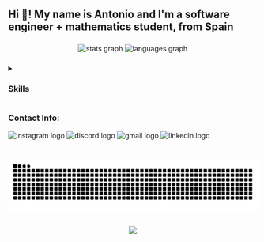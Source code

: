 <h2 align="left">Hi 👋! My name is Antonio and I'm a software engineer + mathematics student, from Spain</h2>

###

<div align="center">
  <img src="https://github-readme-stats.vercel.app/api?username=aperezmarquez&hide_title=false&hide_rank=false&show_icons=true&include_all_commits=true&count_private=true&disable_animations=false&theme=dracula&locale=en&hide_border=false" height="150" alt="stats graph"  />
  <img src="https://github-readme-stats.vercel.app/api/top-langs?username=aperezmarquez&locale=en&hide_title=false&layout=compact&card_width=320&langs_count=5&theme=dracula&hide_border=false" height="150" alt="languages graph"  />
</div> 

###
<details>
<summary><h3>Skills</h3></summary>
<h3 align="left">Website/App development: </h3>
<div align="left">
    <img alt="Static Badge" src="https://img.shields.io/badge/JavaScript-F7DF1E?style=for-the-badge&logo=javascript&logoColor=F7DF1E&labelColor=gray"> 
    <img width="12" />
    <img alt="Static Badge" src="https://img.shields.io/badge/React-61DAFB?style=for-the-badge&logo=react&logoColor=61DAFB&labelColor=gray">
    <img width="12" />
    <img alt="Static Badge" src="https://img.shields.io/badge/AndroidStudio-3DDC84?style=for-the-badge&logo=androidstudio&logoColor=3DDC84&labelColor=gray">
    <img width="12" />
    <img alt="Static Badge" src="https://img.shields.io/badge/HTML5-E34F26?style=for-the-badge&logo=html5&logoColor=E34F26&labelColor=gray"> 
    <img width="12" />
    <img alt="Static Badge" src="https://img.shields.io/badge/CSS3-1572B6?style=for-the-badge&logo=css3&logoColor=1572B6&labelColor=gray">
    <img width="12" />
    <img alt="Static Badge" src="https://img.shields.io/badge/Express-000000?style=for-the-badge&logo=express&logoColor=000000&labelColor=gray">
    <img width="12" />
    <img alt="Static Badge" src="https://img.shields.io/badge/NextJS-000000?style=for-the-badge&logo=next.js&logoColor=000000&labelColor=gray"> 
    <img width="12" />
    <img alt="Static Badge" src="https://img.shields.io/badge/NodeJS-5FA04E?style=for-the-badge&logo=node.js&logoColor=5FA04E&labelColor=gray">
    <img width="12" />
    <img alt="Static Badge" src="https://img.shields.io/badge/NPM-CB3837?style=for-the-badge&logo=npm&logoColor=CB3837&labelColor=gray">
    <img width="12" />
    <img alt="Static Badge" src="https://img.shields.io/badge/Firebase-DD2C00?style=for-the-badge&logo=firebase&logoColor=DD2C00&labelColor=gray">
    <img width="12" />
    <img alt="Static Badge" src="https://img.shields.io/badge/MongoDB-47A248?style=for-the-badge&logo=mongodb&logoColor=47A248&labelColor=gray">
    <img width="12" />
    <img alt="Static Badge" src="https://img.shields.io/badge/MySQL-4479A1?style=for-the-badge&logo=mysql&logoColor=4479A1&labelColor=gray">
    <img width="12" />
    <img alt="Static Badge" src="https://img.shields.io/badge/Neo4j-4581C3?style=for-the-badge&logo=neo4j&logoColor=4581C3&labelColor=gray">
    <img width="12" />
    <img alt="Static Badge" src="https://img.shields.io/badge/Redis-FF4438?style=for-the-badge&logo=redis&logoColor=FF4438&labelColor=gray">
    <img width="12" />
    <img alt="Static Badge" src="https://img.shields.io/badge/Sass-CC6699?style=for-the-badge&logo=sass&logoColor=CC6699&labelColor=gray">
    <img width="12" />
    <img alt="Static Badge" src="https://img.shields.io/badge/Sequelize-52B0E7?style=for-the-badge&logo=sequelize&logoColor=52B0E7&labelColor=gray">
    <img width="12" />
    <img alt="Static Badge" src="https://img.shields.io/badge/Slack-4A154B?style=for-the-badge&logo=slack&logoColor=4A154B&labelColor=gray">
    <img width="12" />
    <img alt="Static Badge" src="https://img.shields.io/badge/Swagger-85EA2D?style=for-the-badge&logo=swagger&logoColor=85EA2D&labelColor=gray">
</div>

<h3 align="left">DevOps: </h3>
<div align="left">
    <img alt="Static Badge" src="https://img.shields.io/badge/AWS-232F3E?style=for-the-badge&logo=amazonwebservices&logoColor=232F3E&labelColor=gray">
    <img width="12" />
    <img alt="Static Badge" src="https://img.shields.io/badge/Docker-2496ED?style=for-the-badge&logo=docker&logoColor=2496ED&labelColor=gray">
    <img width="12" />
    <img alt="Static Badge" src="https://img.shields.io/badge/Bash-4EAA25?style=for-the-badge&logo=gnubash&logoColor=4EAA25&labelColor=gray">
    <img width="12" />
    <img alt="Static Badge" src="https://img.shields.io/badge/Kubernetes-326CE5?style=for-the-badge&logo=kubernetes&logoColor=326CE5&labelColor=gray">
    <img width="12" />
    <img alt="Static Badge" src="https://img.shields.io/badge/Linux-FCC624?style=for-the-badge&logo=linux&logoColor=FCC624&labelColor=gray">
    <img width="12" />
    <img alt="Static Badge" src="https://img.shields.io/badge/Arch%20Linux-1793D1?style=for-the-badge&logo=archlinux&logoColor=1793D1&labelColor=gray">
    <img width="12" />
</div>

<h3 align="left">Machine Learning & Data Analysis: </h3>
<div align="left">
    <img alt="Static Badge" src="https://img.shields.io/badge/Jupyter-F37626?style=for-the-badge&logo=jupyter&logoColor=F37626&labelColor=gray">
    <img width="12" />
    <img alt="Static Badge" src="https://img.shields.io/badge/PyTorch-EE4C2C?style=for-the-badge&logo=pytorch&logoColor=EE4C2C&labelColor=gray">
    <img width="12" />
    <img alt="Static Badge" src="https://img.shields.io/badge/TensorFlow-FF6F00?style=for-the-badge&logo=tensorflow&logoColor=FF6F00&labelColor=gray">
    <img width="12" />
    <img alt="Static Badge" src="https://img.shields.io/badge/Scikit%20Learn-F7931E?style=for-the-badge&logo=scikit-learn&logoColor=F7931E&labelColor=gray">
    <img width="12" />
    <img alt="Static Badge" src="https://img.shields.io/badge/Keras-D00000?style=for-the-badge&logo=keras&logoColor=D00000&labelColor=gray">
    <img width="12" />
    <img alt="Static Badge" src="https://img.shields.io/badge/Optuna-0854C1?style=for-the-badge&logo=optuna&logoColor=0854C1&labelColor=gray">
    <img width="12" />
    <img alt="Static Badge" src="https://img.shields.io/badge/SciPy-8CAAE6?style=for-the-badge&logo=scipy&logoColor=8CAAE6&labelColor=gray">
    <img width="12" />
    <img alt="Static Badge" src="https://img.shields.io/badge/Pandas-150458?style=for-the-badge&logo=pandas&logoColor=150458&labelColor=gray">
    <img width="12" />
    <img alt="Static Badge" src="https://img.shields.io/badge/NumPy-013243?style=for-the-badge&logo=numpy&logoColor=013243&labelColor=gray">
    <img width="12" />
    <img alt="Static Badge" src="https://img.shields.io/badge/Matplotlib-F96F29?style=for-the-badge&logo=matplotlib&logoColor=F96F29&labelColor=gray">
    <img width="12" />
    <img alt="Static Badge" src="https://img.shields.io/badge/Seaborn-004B93?style=for-the-badge&logo=seaborn&logoColor=004B93&labelColor=gray">
    <img width="12" />
    <img alt="Static Badge" src="https://img.shields.io/badge/Polars-CD792C?style=for-the-badge&logo=polars&logoColor=CD792C&labelColor=gray">
    <img width="12" />
    <img alt="Static Badge" src="https://img.shields.io/badge/DPLYR-21759B?style=for-the-badge&logo=dplyr&logoColor=21759B&labelColor=gray">
    <img width="12" />
    <img alt="Static Badge" src="https://img.shields.io/badge/GGPlot2-3F4F75?style=for-the-badge&logo=ggplot2&logoColor=3F4F75&labelColor=gray">
    <img width="12" />
</div>

<h3 align="left">Testing: </h3>
<div align="left">
    <img alt="Static Badge" src="https://img.shields.io/badge/Jest-C21325?style=for-the-badge&logo=jest&logoColor=C21325&labelColor=gray">
    <img width="12" />
    <img alt="Static Badge" src="https://img.shields.io/badge/SonarQube-4E9BCD?style=for-the-badge&logo=sonarqube&logoColor=4E9BCD&labelColor=gray">
    <img width="12" />
</div>

<h3 align="left">Languages: </h3>
<div align="left">
    <img alt="Static Badge" src="https://img.shields.io/badge/Python-3776AB?style=for-the-badge&logo=python&logoColor=3776AB&labelColor=gray">
    <img width="12" />
    <img alt="Static Badge" src="https://img.shields.io/badge/C-A8B9CC?style=for-the-badge&logo=c&logoColor=A8B9CC&labelColor=gray">
    <img width="12" />
    <img alt="Static Badge" src="https://img.shields.io/badge/C%2B%2B-00599C?style=for-the-badge&logo=c%2B%2B&logoColor=00599C&labelColor=gray">
    <img width="12" />
    <img alt="Static Badge" src="https://img.shields.io/badge/Git-F05032?style=for-the-badge&logo=git&logoColor=F05032&labelColor=gray">
    <img width="12" />
    <img alt="Static Badge" src="https://img.shields.io/badge/Java-1E8CBE?style=for-the-badge&logo=java&logoColor=1E8CBE&labelColor=gray">
    <img width="12" />
    <img alt="Static Badge" src="https://img.shields.io/badge/Kotlin-7F52FF?style=for-the-badge&logo=kotlin&logoColor=7F52FF&labelColor=gray">
    <img width="12" />
    <img alt="Static Badge" src="https://img.shields.io/badge/Lua-2C2D72?style=for-the-badge&logo=lua&logoColor=2C2D72&labelColor=gray">
    <img width="12" />
    <img alt="Static Badge" src="https://img.shields.io/badge/Scala-DC322F?style=for-the-badge&logo=scala&logoColor=DC322F&labelColor=gray">
    <img width="12" />
    <img alt="Static Badge" src="https://img.shields.io/badge/R-276DC3?style=for-the-badge&logo=r&logoColor=276DC3&labelColor=gray">
    <img width="12" />
</div>

<h3 align="left">Tools: </h3>
<div align="left">
    <img alt="Static Badge" src="https://img.shields.io/badge/CMake-064F8C?style=for-the-badge&logo=cmake&logoColor=064F8C&labelColor=gray">
    <img width="12" />
    <img alt="Static Badge" src="https://img.shields.io/badge/GCC-1C3664?style=for-the-badge&logo=gcc&logoColor=1C3664&labelColor=gray">
    <img width="12" /> 
    <img alt="Static Badge" src="https://img.shields.io/badge/Github-181717?style=for-the-badge&logo=github&logoColor=181717&labelColor=gray">
    <img width="12" />
    <img alt="Static Badge" src="https://img.shields.io/badge/Jira-0052CC?style=for-the-badge&logo=jira&logoColor=0052CC&labelColor=gray">
    <img width="12" />
    <img alt="Static Badge" src="https://img.shields.io/badge/Packer-02A8EF?style=for-the-badge&logo=packer&logoColor=02A8EF&labelColor=gray">
    <img width="12" />
</div>

<h3 align="left">Hardware: </h3>
<div align="left">
    <img alt="Static Badge" src="https://img.shields.io/badge/Arduino-00878F?style=for-the-badge&logo=arduino&logoColor=00878F&labelColor=gray">
    <img width="12" />
    <img alt="Static Badge" src="https://img.shields.io/badge/Raspberry%20Pi-A22846?style=for-the-badge&logo=raspberrypi&logoColor=A22846&labelColor=gray">
    <img width="12" />
</div>
</details>

###

<h3 align="left">Contact Info:</h3>
<div align="left"> 
  <img src="https://img.shields.io/static/v1?message=@antuan_pm&logo=instagram&label=&color=E4405F&logoColor=white&labelColor=&style=for-the-badge" height="35" alt="instagram logo"  /> 
  <img src="https://img.shields.io/static/v1?message=Coliflooor%232408&logo=discord&label=&color=7289DA&logoColor=white&labelColor=&style=for-the-badge" height="35" alt="discord logo"  />
  <img src="https://img.shields.io/static/v1?message=aperezmarquez.business@gmail.com&logo=gmail&label=&color=D14836&logoColor=white&labelColor=&style=for-the-badge" height="35" alt="gmail logo"  />
  <img src="https://img.shields.io/static/v1?message=Antonio-Perez-Marquez&logo=linkedin&label=&color=0077B5&logoColor=white&labelColor=&style=for-the-badge" height="35" alt="linkedin logo"  />
</div>

###

<br clear="both">

<img src="https://raw.githubusercontent.com/aperezmarquez/aperezmarquez/output/snake.svg" alt="Snake animation" />

###

<div align="center">
  <img src="https://profile-counter.glitch.me/aperezmarquez/count.svg?"  />
</div>

###
